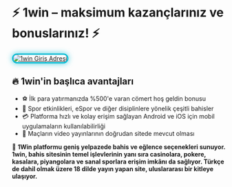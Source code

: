 <h1>⚡ 1win – maksimum kazançlarınız ve bonuslarınız! ⚡</h1>

<a href="https://cutt.ly/1wingirisn" title="1win Giriş">
  <img src="https://i.ibb.co/gM5Zm548/g-venligiris.jpg" alt="1win Giriş Adresi" style="max-width: 100%; border: 3px solid #00bcd4; border-radius: 14px; box-shadow: 0px 0px 14px rgba(0, 188, 212, 0.7);">
</a>

<h2>🔥 1win'in başlıca avantajları</h2>
<ul>
  <li>⚽ İlk para yatırmanızda %500'e varan cömert hoş geldin bonusu</li>
  <li>🎁 Spor etkinlikleri, eSpor ve diğer disiplinlere yönelik çeşitli bahisler</li>
  <li>💳 Platforma hızlı ve kolay erişim sağlayan Android ve iOS için mobil uygulamaların kullanılabilirliği</li>
  <li>📱 Maçların video yayınlarının doğrudan sitede mevcut olması</li>
</ul>

<p>💸 <strong>1Win platformu geniş yelpazede bahis ve eğlence seçenekleri sunuyor. 1win, bahis sitesinin temel işlevlerinin yanı sıra casinolara, pokere, kasalara, piyangolara ve sanal sporlara erişim imkânı da sağlıyor. Türkçe de dahil olmak üzere 18 dilde yayın yapan site, uluslararası bir kitleye ulaşıyor.</strong></p>

<meta name="description" content="1win Sporlara, eSporlara bahis yapın ve ilk para yatırmanızda %500 bonusla casino oynayın">
